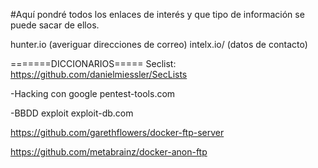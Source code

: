 

#Aquí   pondré todos los enlaces de interés y que tipo de información se puede sacar de ellos.

hunter.io (averiguar direcciones de correo)
intelx.io/ (datos de contacto)

=======DICCIONARIOS===== 
Seclist: https://github.com/danielmiessler/SecLists

-Hacking con google 
pentest-tools.com

-BBDD exploit
exploit-db.com

https://github.com/garethflowers/docker-ftp-server

https://github.com/metabrainz/docker-anon-ftp

